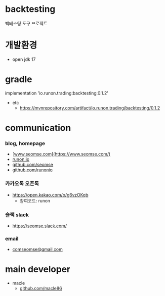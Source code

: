 # backtesting
백테스팅 도구 프로젝트
# 개발환경
- open jdk 17

# gradle
implementation 'io.runon.trading:backtesting:0.1.2'
- etc
    - https://mvnrepository.com/artifact/io.runon.trading/backtesting/0.1.2

# communication
### blog, homepage
- [www.seomse.com](https://www.seomse.com/)
- [runon.io](https://runon.io)
- [github.com/seomse](https://github.com/seomse)
- [github.com/runonio](https://github.com/runonio)

### 카카오톡 오픈톡
 - https://open.kakao.com/o/g6vzOKqb
     - 참여코드: runon
### 슬랙 slack
- https://seomse.slack.com/

### email
 - comseomse@gmail.com
 
# main developer
 - macle
    -  [github.com/macle86](https://github.com/macle86)
